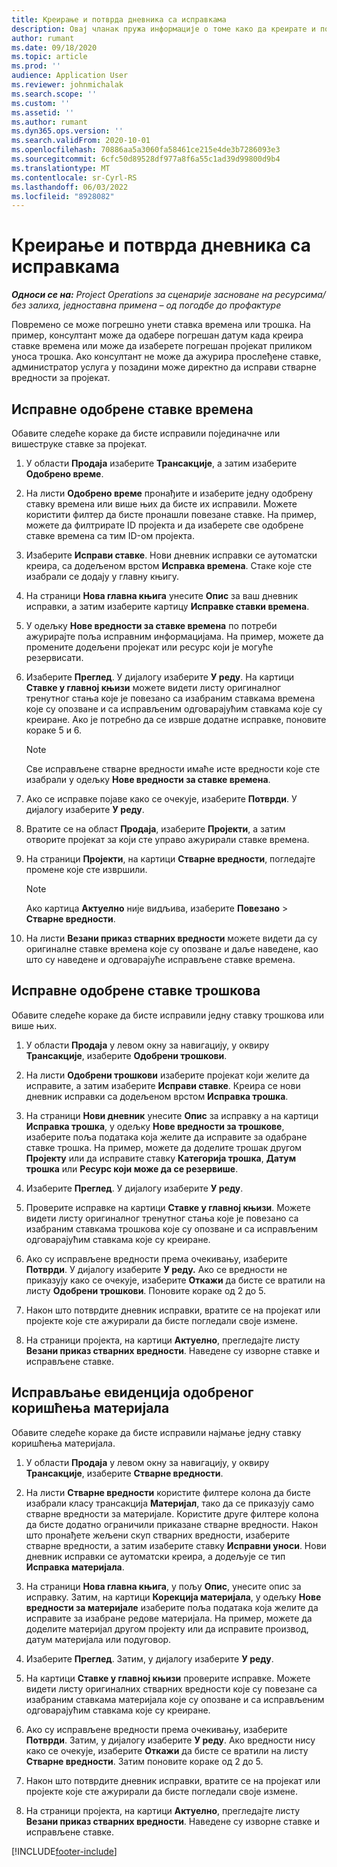 ```yaml
---
title: Креирање и потврда дневника са исправкама
description: Овај чланак пружа информације о томе како да креирате и потврдите дневник са исправкама.
author: rumant
ms.date: 09/18/2020
ms.topic: article
ms.prod: ''
audience: Application User
ms.reviewer: johnmichalak
ms.search.scope: ''
ms.custom: ''
ms.assetid: ''
ms.author: rumant
ms.dyn365.ops.version: ''
ms.search.validFrom: 2020-10-01
ms.openlocfilehash: 70886aa5a3060fa58461ce215e4de3b7286093e3
ms.sourcegitcommit: 6cfc50d89528df977a8f6a55c1ad39d99800d9b4
ms.translationtype: MT
ms.contentlocale: sr-Cyrl-RS
ms.lasthandoff: 06/03/2022
ms.locfileid: "8928082"
---
```

# <a name="create-and-confirm-correction-journals"></a>Креирање и потврда дневника са исправкама

_**Односи се на:** Project Operations за сценарије засноване на ресурсима/без залиха, једноставна примена – од погодбе до профактуре_

Повремено се може погрешно унети ставка времена или трошка. На пример, консултант може да одабере погрешан датум када креира ставке времена или може да изаберете погрешан пројекат приликом уноса трошка. Ако консултант не може да ажурира прослеђене ставке, администратор услуга у позадини може директно да исправи стварне вредности за пројекат.

## <a name="correct-approved-time-entries"></a>Исправне одобрене ставке времена     

Обавите следеће кораке да бисте исправили појединачне или вишеструке ставке за пројекат.

1. У области **Продаја** изаберите **Трансакције**, а затим изаберите **Одобрено време**. 

2. На листи **Одобрено време** пронађите и изаберите једну одобрену ставку времена или више њих да бисте их исправили. Можете користити филтер да бисте пронашли повезане ставке. На пример, можете да филтрирате ID пројекта и да изаберете све одобрене ставке времена са тим ID-ом пројекта.

3. Изаберите **Исправи ставке**. Нови дневник исправки се аутоматски креира, са додељеном врстом **Исправка времена**. Стаке које сте изабрали се додају у главну књигу. 

4. На страници **Нова главна књига** унесите **Опис** за ваш дневник исправки, а затим изаберите картицу **Исправке ставки времена**.  

5. У одељку **Нове вредности за ставке времена** по потреби ажурирајте поља исправним информацијама. На пример, можете да промените додељени пројекат или ресурс који је могуће резервисати.

6. Изаберите **Преглед**. У дијалогу изаберите **У реду**. На картици **Ставке у главној књизи** можете видети листу оригиналног тренутног стања које је повезано са изабраним ставкама времена које су опозване и са исправљеним одговарајућим ставкама које су креиране. Ако је потребно да се изврше додатне исправке, поновите кораке 5 и 6. 

    > [!NOTE]
    > Све исправљене стварне вредности имаће исте вредности које сте изабрали у одељку **Нове вредности за ставке времена**.

7. Ако се исправке појаве како се очекује, изаберите **Потврди**. У дијалогу изаберите **У реду**.

8. Вратите се на област **Продаја**, изаберите **Пројекти**, а затим отворите пројекат за који сте управо ажурирали ставке времена. 

9. На страници **Пројекти**, на картици **Стварне вредности**, погледајте промене које сте извршили. 

    > [!NOTE]
    > Ако картица **Актуелно** није видљива, изаберите **Повезано** > **Стварне вредности**.  

10. На листи **Везани приказ стварних вредности** можете видети да су оригиналне ставке времена које су опозване и даље наведене, као што су наведене и одговарајуће исправљене ставке времена. 

 
## <a name="correct-approved-expense-entries"></a>Исправне одобрене ставке трошкова

Обавите следеће кораке да бисте исправили једну ставку трошкова или више њих. 

1. У области **Продаја** у левом окну за навигацију, у оквиру **Трансакције**, изаберите **Одобрени трошкови**.

2. На листи **Одобрени трошкови** изаберите пројекат који желите да исправите, а затим изаберите **Исправи ставке**. Креира се нови дневник исправки са додељеном врстом **Исправка трошка**. 

3. На страници **Нови дневник** унесите **Опис** за исправку а на картици **Исправка трошка**, у одељку **Нове вредности за трошкове**, изаберите поља података која желите да исправите за одабране ставке трошка. На пример, можете да доделите трошак другом **Пројекту** или да исправите ставку **Категорија трошка**, **Датум трошка** или **Ресурс који може да се резервише**.

4. Изаберите **Преглед**. У дијалогу изаберите **У реду**. 

5. Проверите исправке на картици **Ставке у главној књизи**. Можете видети листу оригиналног тренутног стања које је повезано са изабраним ставкама трошкова које су опозване и са исправљеним одговарајућим ставкама које су креиране.

6. Ако су исправљене вредности према очекивању, изаберите **Потврди**. У дијалогу изаберите **У реду.** Ако се вредности не приказују како се очекује, изаберите **Откажи** да бисте се вратили на листу **Одобрени трошкови**. Поновите кораке од 2 до 5. 

7. Након што потврдите дневник исправки, вратите се на пројекат или пројекте које сте ажурирали да бисте погледали своје измене.

8. На страници пројекта, на картици **Актуелно**, прегледајте листу **Везани приказ стварних вредности**. Наведене су изворне ставке и исправљене ставке.


## <a name="correct-approved-material-usage-logs"></a>Исправљање евиденција одобреног коришћења материјала

Обавите следеће кораке да бисте исправили најмање једну ставку коришћења материјала.

1. У области **Продаја** у левом окну за навигацију, у оквиру **Трансакције**, изаберите **Стварне вредности**.

2. На листи **Стварне вредности** користите филтере колона да бисте изабрали класу трансакција **Материјал**, тако да се приказују само стварне вредности за материјале. Користите друге филтере колона да бисте додатно ограничили приказане стварне вредности. Након што пронађете жељени скуп стварних вредности, изаберите стварне вредности, а затим изаберите ставку **Исправни уноси**. Нови дневник исправки се аутоматски креира, а додељује се тип **Исправка материјала**.

3. На страници **Нова главна књига**, у пољу **Опис**, унесите опис за исправку. Затим, на картици **Корекција материјала**, у одељку **Нове вредности за материјале** изаберите поља података која желите да исправите за изабране редове материјала. На пример, можете да доделите материјал другом пројекту или да исправите производ, датум материјала или подуговор.

4. Изаберите **Преглед**. Затим, у дијалогу изаберите **У реду**.

5. На картици **Ставке у главној књизи** проверите исправке. Можете видети листу оригиналних стварних вредности које су повезане са изабраним ставкама материјала које су опозване и са исправљеним одговарајућим ставкама које су креиране.

6. Ако су исправљене вредности према очекивању, изаберите **Потврди**. Затим, у дијалогу изаберите **У реду**. Ако вредности нису како се очекује, изаберите **Откажи** да бисте се вратили на листу **Стварне вредности**. Затим поновите кораке од 2 до 5.

7. Након што потврдите дневник исправки, вратите се на пројекат или пројекте које сте ажурирали да бисте погледали своје измене.

8. На страници пројекта, на картици **Актуелно**, прегледајте листу **Везани приказ стварних вредности**. Наведене су изворне ставке и исправљене ставке.


[!INCLUDE[footer-include](../includes/footer-banner.md)]
